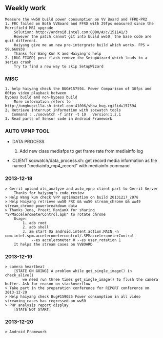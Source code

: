 ## Weekly work
    Measure the ww50 build power consumption on VV Board and FFRD-PR2
    1. FRC failed on Both VVBoard and FFRD with 29fps measured since the Merrifield MR1 upgrade
        Solution: http://android.intel.com:8080/#/c/151141/3
        However the patch cannot git into build ww50. the base code are quit different.
        Haiyang give me an new pre-intergrate build which works. FPS = 59.668938
        Thanks for Wang Kun K and Haiyang's help
    2. [BUG FIXED] post flash remove the SetupWizard which leads to a series crash
        Try to find a new way to skip SetupWizard

### MISC
    1. help haiyang check the BUG#157594. Power Comparison of 30fps and 60fps video playback between
    bypass build and non-bypass build
        More information refers to http://umgbugzilla.sh.intel.com:41006/show_bug.cgi?id=157594
    2. Retrieve Interrupt information with socwatch tools
       Command : ./socwatch -f intr -t 10   Version:1.2.1
    3. Read parts of Sensor code in Android Framework

### AUTO VPNP TOOL
   * DATA PROCESS
        1. Add new class mediafps to get frame rate from mediainfo log

   * CLIENT
        socwatch/data_process.sh: get record media information as file named "mediainfo_mp4_record"
        with mediainfo command

### 2013-12-18
    > Gerrit upload xls_analyze and auto_vpnp client part to Gerrit Server
        Thanks for haiyang's code review
    > Help Wang kun check VPP optimazation on build 20131217_2078
    > Help Haiyang retrieve ww50 FRC && ww50 stream_chrome && ww49 stream_chrome powerbreakdown data
    > Thanks Jena, Preeti RanjanX for sharing "SPMaccelerometerControl.apk" to rotate chrome
        Usage:
            1. adb root
            2. adb shell
            3. am start 0a android.intent.action.MAIN -n com.intel.spm.accelerometercontrol/.SPMaccelerometerControl
                --es accelerometer 0 --es user_rotation 1
        It helps the stream cases on VVBOARD

### 2013-12-19
    > camera heartbeat
        [STATE ON GOING] A problem while get_single_image() in check_alive()
            we need run three times get_single_image() to flush the camera buffer. Ask for reason on stackoverflow
    > Take part in the preparation conference for REPORT conference on 2013-12-20
    > Help haiyang check Bug#159025 Power consumption in all video streaming cases has regressed on ww50
    > PHP analysis report display
        [STATE NOT START]

### 2013-12-20
    > Android Framework
